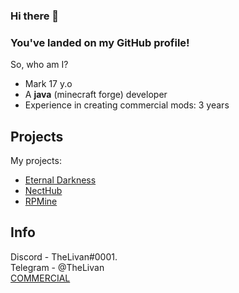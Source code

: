 ### Hi there 👋
### You've landed on my GitHub profile!


So, who am I?
* Mark 17 y.o
* A **java** (minecraft forge) developer
* Experience in creating commercial mods: 3 years

## Projects 
My projects:
* [Eternal Darkness](https://vk.com/eternaldarknessmc)
* [NectHub](https://necthub.ru/)
* [RPMine](https://vk.com/rpmineserver)
## Info 
Discord - TheLivan#0001. <br> 
Telegram - @ThеLivan <br> 
[COMMERCIAL](https://github.com/TheLivan/THELIVAN-COMMERCIAL)
